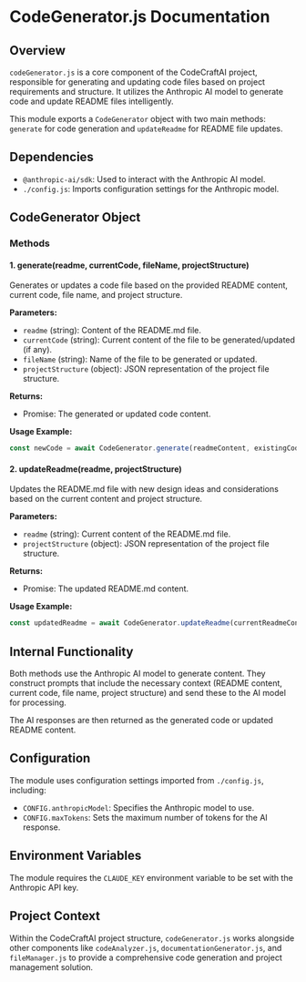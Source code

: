 # CodeGenerator.js Documentation

## Overview

`codeGenerator.js` is a core component of the CodeCraftAI project, responsible for generating and updating code files based on project requirements and structure. It utilizes the Anthropic AI model to generate code and update README files intelligently.

This module exports a `CodeGenerator` object with two main methods: `generate` for code generation and `updateReadme` for README file updates.

## Dependencies

-   `@anthropic-ai/sdk`: Used to interact with the Anthropic AI model.
-   `./config.js`: Imports configuration settings for the Anthropic model.

## CodeGenerator Object

### Methods

#### 1. generate(readme, currentCode, fileName, projectStructure)

Generates or updates a code file based on the provided README content, current code, file name, and project structure.

**Parameters:**

-   `readme` (string): Content of the README.md file.
-   `currentCode` (string): Current content of the file to be generated/updated (if any).
-   `fileName` (string): Name of the file to be generated or updated.
-   `projectStructure` (object): JSON representation of the project file structure.

**Returns:**

-   Promise<string>: The generated or updated code content.

**Usage Example:**

```javascript
const newCode = await CodeGenerator.generate(readmeContent, existingCode, "example.js", projectStructure);
```

#### 2. updateReadme(readme, projectStructure)

Updates the README.md file with new design ideas and considerations based on the current content and project structure.

**Parameters:**

-   `readme` (string): Current content of the README.md file.
-   `projectStructure` (object): JSON representation of the project file structure.

**Returns:**

-   Promise<string>: The updated README.md content.

**Usage Example:**

```javascript
const updatedReadme = await CodeGenerator.updateReadme(currentReadmeContent, projectStructure);
```

## Internal Functionality

Both methods use the Anthropic AI model to generate content. They construct prompts that include the necessary context (README content, current code, file name, project structure) and send these to the AI model for processing.

The AI responses are then returned as the generated code or updated README content.

## Configuration

The module uses configuration settings imported from `./config.js`, including:

-   `CONFIG.anthropicModel`: Specifies the Anthropic model to use.
-   `CONFIG.maxTokens`: Sets the maximum number of tokens for the AI response.

## Environment Variables

The module requires the `CLAUDE_KEY` environment variable to be set with the Anthropic API key.

## Project Context

Within the CodeCraftAI project structure, `codeGenerator.js` works alongside other components like `codeAnalyzer.js`, `documentationGenerator.js`, and `fileManager.js` to provide a comprehensive code generation and project management solution.
